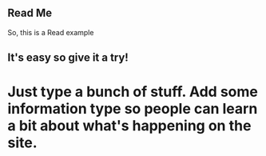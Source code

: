 <!-- TODO Structure an HTML page -->
<!DOCTYPE html>
<html>
    <head>
        <title>Read Me</title>
    </head>
    <body>
        <section>
            <h1>Read Me</h1>
            <p>So, this is a Read example</p>
        </section>
            <h2>It's easy so give it a try!<h1/>
            <p> Just type a bunch of stuff. Add some information type so people can learn a bit about what's happening on the site.</P>
    </body>
</html>